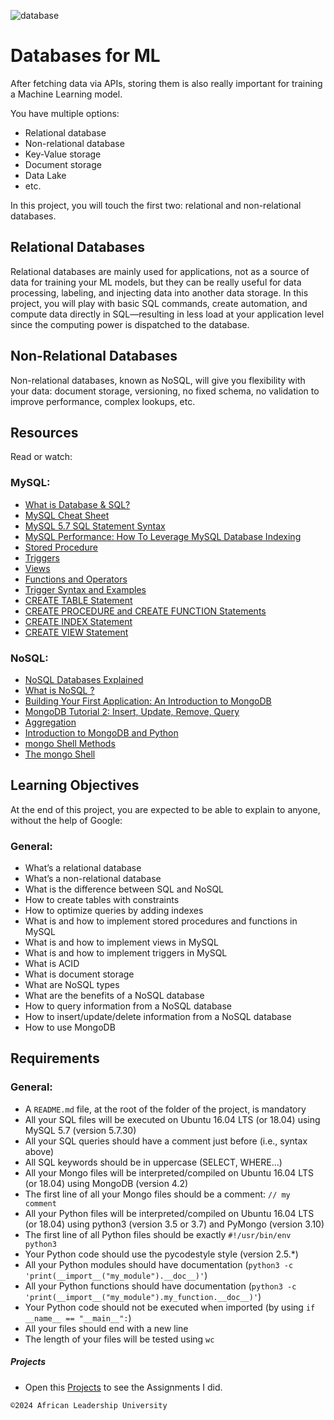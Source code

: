 ![database](https://github.com/user-attachments/assets/8ad6a490-8b54-4d60-921b-8ccf6feedde4)

# Databases for ML

After fetching data via APIs, storing them is also really important for training a Machine Learning model.

You have multiple options:

- Relational database
- Non-relational database
- Key-Value storage
- Document storage
- Data Lake
- etc.

In this project, you will touch the first two: relational and non-relational databases.

## Relational Databases

Relational databases are mainly used for applications, not as a source of data for training your ML models, but they can be really useful for data processing, labeling, and injecting data into another data storage. In this project, you will play with basic SQL commands, create automation, and compute data directly in SQL—resulting in less load at your application level since the computing power is dispatched to the database.

## Non-Relational Databases

Non-relational databases, known as NoSQL, will give you flexibility with your data: document storage, versioning, no fixed schema, no validation to improve performance, complex lookups, etc.

## Resources

Read or watch:

### MySQL:
- [What is Database & SQL?](https://www.youtube.com/watch?v=FR4QIeZaPeM)
- [MySQL Cheat Sheet](https://intellipaat.com/mediaFiles/2019/02/SQL-Commands-Cheat-Sheet.pdf)
- [MySQL 5.7 SQL Statement Syntax](https://dev.mysql.com/doc/refman/5.7/en/sql-statements.html)
- [MySQL Performance: How To Leverage MySQL Database Indexing](https://www.liquidweb.com/blog/mysql-optimization-how-to-leverage-mysql-database-indexing/)
- [Stored Procedure](https://www.w3resource.com/mysql/mysql-procedure.php)
- [Triggers](https://www.w3resource.com/mysql/mysql-triggers.php)
- [Views](https://www.w3resource.com/mysql/mysql-views.php)
- [Functions and Operators](https://dev.mysql.com/doc/refman/5.7/en/functions.html)
- [Trigger Syntax and Examples](https://dev.mysql.com/doc/refman/5.7/en/trigger-syntax.html)
- [CREATE TABLE Statement](https://dev.mysql.com/doc/refman/5.7/en/create-table.html)
- [CREATE PROCEDURE and CREATE FUNCTION Statements](https://dev.mysql.com/doc/refman/5.7/en/create-procedure.html)
- [CREATE INDEX Statement](https://dev.mysql.com/doc/refman/5.7/en/create-index.html)
- [CREATE VIEW Statement](https://dev.mysql.com/doc/refman/5.7/en/create-view.html)

### NoSQL:
- [NoSQL Databases Explained](https://riak.com/resources/nosql-databases/)
- [What is NoSQL ?](https://www.youtube.com/watch?v=qUV2j3XBRHc)
- [Building Your First Application: An Introduction to MongoDB](https://www.youtube.com/watch?v=ClAQEARNUoQ)
- [MongoDB Tutorial 2: Insert, Update, Remove, Query](https://www.youtube.com/watch?v=CB9G5Dvv-EE)
- [Aggregation](https://www.mongodb.com/docs/manual/aggregation/)
- [Introduction to MongoDB and Python](https://realpython.com/introduction-to-mongodb-and-python/)
- [mongo Shell Methods](https://www.mongodb.com/docs/manual/reference/method/)
- [The mongo Shell](https://www.mongodb.com/docs/manual/reference/mongo/)

## Learning Objectives

At the end of this project, you are expected to be able to explain to anyone, without the help of Google:

### General:
- What’s a relational database
- What’s a non-relational database
- What is the difference between SQL and NoSQL
- How to create tables with constraints
- How to optimize queries by adding indexes
- What is and how to implement stored procedures and functions in MySQL
- What is and how to implement views in MySQL
- What is and how to implement triggers in MySQL
- What is ACID
- What is document storage
- What are NoSQL types
- What are the benefits of a NoSQL database
- How to query information from a NoSQL database
- How to insert/update/delete information from a NoSQL database
- How to use MongoDB

## Requirements

### General:
- A `README.md` file, at the root of the folder of the project, is mandatory
- All your SQL files will be executed on Ubuntu 16.04 LTS (or 18.04) using MySQL 5.7 (version 5.7.30)
- All your SQL queries should have a comment just before (i.e., syntax above)
- All SQL keywords should be in uppercase (SELECT, WHERE…)
- All your Mongo files will be interpreted/compiled on Ubuntu 16.04 LTS (or 18.04) using MongoDB (version 4.2)
- The first line of all your Mongo files should be a comment: `// my comment`
- All your Python files will be interpreted/compiled on Ubuntu 16.04 LTS (or 18.04) using python3 (version 3.5 or 3.7) and PyMongo (version 3.10)
- The first line of all Python files should be exactly `#!/usr/bin/env python3`
- Your Python code should use the pycodestyle style (version 2.5.*)
- All your Python modules should have documentation (`python3 -c 'print(__import__("my_module").__doc__)'`)
- All your Python functions should have documentation (`python3 -c 'print(__import__("my_module").my_function.__doc__)'`)
- Your Python code should not be executed when imported (by using `if __name__ == "__main__":`)
- All your files should end with a new line
- The length of your files will be tested using `wc`

##### Projects

- Open this [Projects](https://github.com/MohamedAYasin/alu-machine_learning/blob/main/pipeline/databases/Project_%20Databases%20_%20ALU%20Intranet.pdf) to see the Assignments I did.

`©2024 African Leadership University`
